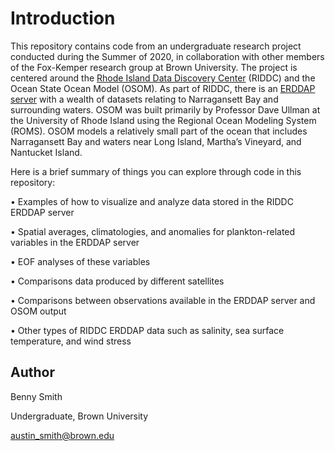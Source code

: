 # **Introduction**
This repository contains code from an undergraduate research project conducted during the Summer of 2020, in collaboration with other members of the Fox-Kemper research group at Brown University. The project is centered around the [Rhode Island Data Discovery Center](http://ridatadiscovery.org/#/) (RIDDC) and the Ocean State Ocean Model (OSOM). As part of RIDDC, there is an [ERDDAP server](https://pricaimcit.services.brown.edu/erddap/index.html) with a wealth of datasets relating to Narragansett Bay and surrounding waters. OSOM was built primarily by Professor Dave Ullman at the University of Rhode Island using the Regional Ocean Modeling System (ROMS). OSOM models a relatively small part of the ocean that includes Narragansett Bay and waters near Long Island, Martha’s Vineyard, and Nantucket Island.

Here is a brief summary of things you can explore through code in this repository:

•	Examples of how to visualize and analyze data stored in the RIDDC ERDDAP server

•	Spatial averages, climatologies, and anomalies for plankton-related variables in the ERDDAP server

•	EOF analyses of these variables

•	Comparisons data produced by different satellites

•	Comparisons between observations available in the ERDDAP server and OSOM output

•	Other types of RIDDC ERDDAP data such as salinity, sea surface temperature, and wind stress

## **Author**
Benny Smith

Undergraduate, Brown University

austin_smith@brown.edu
